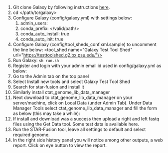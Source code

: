 1. Git clone Galaxy by following instructions [here](https://galaxyproject.org/admin/get-galaxy/).
2. cd </path/to/galaxy>
2. Configure Galaxy (config/galaxy.yml) with settings below:
   1. admin_users: <your email_id>
   2. conda_prefix: </valid/path/>
   3. conda_auto_install: true
   4. conda_auto_init: true
3. Configure Galaxy (config/tool_sheds_conf.xml.sample) to uncomment the line below:
   <tool_shed name="Galaxy Test Tool Shed" url="https://testtoolshed.g2.bx.psu.edu/"/>
4. Run Galaxy:
    `sh run.sh`
5. Register and login with your admin email id used in config/galaxy.yml as below:
6. Go to the Admin tab on the top panel
7. Select Install new tools and select Galaxy Test Tool Shed
8. Search for star-fusion and install it
9. Similarly install ctat_genome_lib_data_manager
10. Next download to ctat_genome_lib_data_manager on your server/machine, click on Local Data (under Admin Tab). Under Data Manager Tools select ctat_genome_lib_data_manager and fill the form as below (this may take a while):
11. If install and download was a success then upload a right and left fastq files using the Get Data tool. Some test data is available here.
12. Run the STAR-Fusion tool, leave all settings to default and select required genome. 
13. In the right side history panel you will notice among other outputs, a web report. Click on eye button to view the report. 